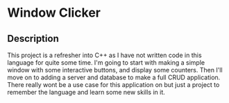 # Window Clicker

## Description
This project is a refresher into C++ as I have not written code in this language for quite some time. I'm going to start with making a simple window with some interactive buttons, and display some counters. Then I'll move on to adding a server and database to make a full CRUD application. There really wont be a use case for this application on but just a project to remember the language and learn some new skills in it.
